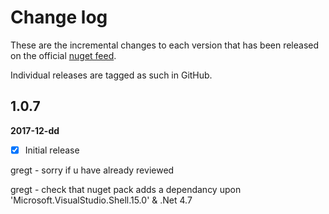 [NugetUrl]: https://www.nuget.org/packages/OpenInApp.Common/

# Change log

These are the incremental changes to each version that has been released on the official [nuget feed][NugetUrl].

Individual releases are tagged as such in GitHub.

## 1.0.7
**2017-12-dd**
- [x] Initial release








gregt - sorry if u have already reviewed



gregt - check that nuget pack adds a dependancy upon 'Microsoft.VisualStudio.Shell.15.0' & .Net 4.7 